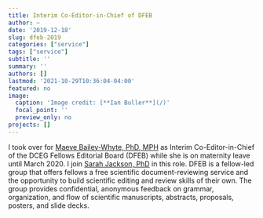 ```yaml
---
title: Interim Co-Editor-in-Chief of DFEB
author: ~
date: '2019-12-18'
slug: dfeb-2019
categories: ["service"]
tags: ["service"]
subtitle: ''
summary: ''
authors: []
lastmod: '2021-10-29T10:36:04-04:00'
featured: no
image: 
  caption: 'Image credit: [**Ian Buller**](/)'
  focal_point: ''
  preview_only: no
projects: []
---
```


I took over for [Maeve Bailey-Whyte, PhD, MPH](https://orcid.org/0000-0002-4539-1223) as Interim Co-Editor-in-Chief of the DCEG Fellows Editorial Board (DFEB) while she is on maternity leave until March 2020. I join [Sarah Jackson, PhD](https://orcid.org/0000-0001-6986-8842) in this role. DFEB is a fellow-led group that offers fellows a free scientific document-reviewing service and the opportunity to build scientific editing and review skills of their own. The group provides confidential, anonymous feedback on grammar, organization, and flow of scientific manuscripts, abstracts, proposals, posters, and slide decks.